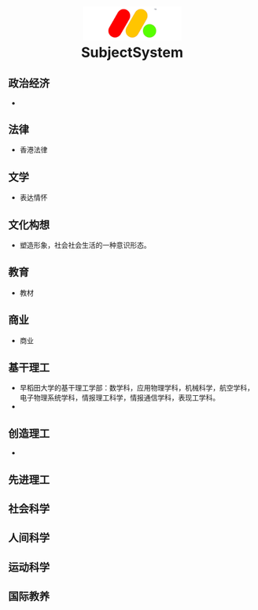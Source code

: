  <h1  align="center"> 
  <br>
  <a href="https://github.com/shuzijianzao/Spiral3D/blob/master/Picture/SHUZIJIANZAO"><img src="https://github.com/shuzijianzao/Spiral3D/blob/master/Picture/SHUZIJIANZAO.png" alt="SHUZIJIANZAO" width="200"></a>
  <br>
   SubjectSystem
  <br>
</h1>

## 政治经济
- 

## 法律
- 香港法律

## 文学
- 表达情怀

## 文化构想
- 塑造形象，社会社会生活的一种意识形态。

## 教育
- 教材

## 商业
- 商业

## 基干理工
- 早稻田大学的基干理工学部：数学科，应用物理学科，机械科学，航空学科，电子物理系统学科，情报理工科学，情报通信学科，表现工学科。
- 

## 创造理工
- 

## 先进理工

## 社会科学

## 人间科学

## 运动科学

## 国际教养